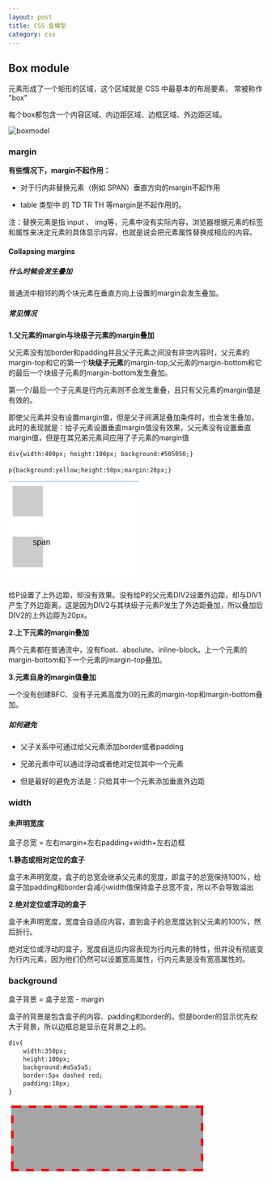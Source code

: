 ```yaml
---
layout: post
title: CSS 盒模型
category: css
---
```

## Box module

元素形成了一个矩形的区域，这个区域就是 CSS 中最基本的布局要素， 常被称作 "box"

每个box都包含一个内容区域、内边距区域、边框区域、外边距区域。

![boxmodel](/images/boxmodel.gif)


### margin

**有些情况下，margin不起作用：**

* 对于行内非替换元素（例如 SPAN）垂直方向的margin不起作用

* table 类型中 的 TD TR TH 等margin是不起作用的。


注：替换元素是指 input 、 img等，元素中没有实际内容，浏览器根据元素的标签和属性来决定元素的具体显示内容，也就是说会把元素属性替换成相应的内容。

#### Collapsing margins

##### 什么时候会发生叠加

普通流中相邻的两个块元素在垂直方向上设置的margin会发生叠加。

##### 常见情况

**1.父元素的margin与块级子元素的margin叠加**

父元素没有加border和padding并且父子元素之间没有非空内容时，父元素的margin-top和它的第一个**块级子元素**的margin-top,父元素的margin-bottom和它的最后一个块级子元素的margin-bottom发生叠加。

第一个/最后一个子元素是行内元素则不会发生重叠，且只有父元素的margin值是有效的。


即使父元素并没有设置margin值，但是父子间满足叠加条件时，也会发生叠加，此时的表现就是：给子元素设置垂直margin值没有效果，父元素没有设置垂直margin值，但是在其兄弟元素间应用了子元素的margin值


	div{width:400px; height:100px; background:#505050;}
    
    p{background:yellow;height:50px;margin:20px;}

![collapsing margins](/images/collapsing-margin.png)

   
        
给P设置了上外边距，却没有效果。没有给P的父元素DIV2设置外边距，却与DIV1产生了外边距离，这是因为DIV2与其块级子元素P发生了外边距叠加，所以叠加后DIV2的上外边距为20px。

**2.上下元素的margin叠加**

两个元素都在普通流中，没有float、absolute、inline-block。上一个元素的margin-bottom和下一个元素的margin-top叠加。

**3.元素自身的margin值叠加**

一个没有创建BFC、没有子元素高度为0的元素的margin-top和margin-bottom叠加。

##### 如何避免

* 父子关系中可通过给父元素添加border或者padding

* 兄弟元素中可以通过浮动或者绝对定位其中一个元素

* 但是最好的避免方法是：只给其中一个元素添加垂直外边距

### width

#### 未声明宽度

盒子总宽 = 左右margin+左右padding+width+左右边框

**1.静态或相对定位的盒子**

盒子未声明宽度，盒子的总宽会继承父元素的宽度，即盒子的总宽保持100%，给盒子加padding和border会减小width值保持盒子总宽不变，所以不会导致溢出

**2.绝对定位或浮动的盒子**

盒子未声明宽度，宽度会自适应内容，直到盒子的总宽度达到父元素的100%，然后折行。

绝对定位或浮动的盒子，宽度自适应内容表现为行内元素的特性，但并没有彻底变为行内元素，因为他们仍然可以设置宽高属性，行内元素是没有宽高属性的。

### background

盒子背景 = 盒子总宽 - margin

盒子的背景是包含盒子的内容、padding和border的。但是border的显示优先权大于背景，所以边框总是显示在背景之上的。


	div{
    	width:350px;
        height:100px;
        background:#a5a5a5;
        border:5px dashed red;
        padding:10px;
    } 

![box-background](/images/box-background.png)


















